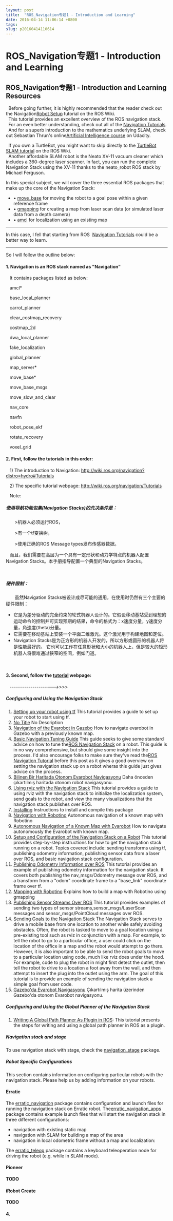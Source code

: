```yaml
---
layout: post
title:  "ROS_Navigation专题1 - Introduction and Learning"
date: 2016-04-14 11:06:14 +0800
tags: 
slug: p20160414110614
---
```


# ROS_Navigation专题1 - Introduction and Learning





## ROS\_Navigation专题1 - Introduction and Learning Resources


  Before going further, it is highly recommended that the reader check out the Navigation[Robot Setup](http://wiki.ros.org/navigation/Tutorials/RobotSetup) tutorial on the ROS Wiki.  
   This tutorial provides an excellent overview of the ROS navigation stack.  
   For an even better understanding, check out all of the  [Navigation Tutorials](http://wiki.ros.org/navigation/Tutorials).  
   And for a superb introduction to the mathematics underlying SLAM, check out Sebastian Thrun's online[Artificial Intelligence course](http://write.blog.csdn.net/postedit/www.udacity.com/overview/Course/cs373/CourseRev/apr2012) on Udacity.


  If you own a TurtleBot, you might want to skip directly to the  [TurtleBot SLAM tutorial](http://wiki.ros.org/turtlebot_navigation/Tutorials/Build%20a%20map%20with%20SLAM) on the ROS Wiki.  
   Another affordable SLAM robot is the Neato XV-11 vacuum cleaner which includes a 360-degree laser scanner. In fact, you can run the complete Navigation Stack using the XV-11 thanks to the neato\_robot ROS stack by Michael Ferguson.  
   
 In this special subject, we will cover the three essential ROS packages that make up the core of the Navigation Stack:  
 


* •  [move\_base](http://write.blog.csdn.net/postedit/wiki.ros.org/move_base) for moving the robot to a goal pose within a given reference frame
* •  [gmapping](http://write.blog.csdn.net/postedit/wiki.ros.org/gmapping) for creating a map from laser scan data (or simulated laser data from a depth camera)
* •  [amcl](http://write.blog.csdn.net/postedit/wiki.ros.org/amcl) for localization using an existing map



 ---- 


 In this case, I fell that starting from ROS  
 [Navigation Tutorials](http://wiki.ros.org/navigation/Tutorials) could be a better way to learn. 
   
 ---- 
   
 So I will follow the outline below: 
   

#### 1. Navigation is an ROS stack named as "Navigation"

    It contains packages listed as below: 
   
    amcl\* 
   
    base\_local\_planner 
   
    carrot\_planner 
   
    clear\_costmap\_recovery 
   
    costmap\_2d 
   
    dwa\_local\_planner 
   
    fake\_localization 
   
    global\_planner 
   
    map\_server\* 
   
    move\_base\* 
   
    move\_base\_msgs 
   
    move\_slow\_and\_clear 
   
    nav\_core 
   
    navfn 
   
    robot\_pose\_ekf 
   
    rotate\_recovery 
   
    voxel\_grid 
   

  

#### 2. First, follow the tutorials in this order:

    1) The introduction to Navigation: 
 <http://wiki.ros.org/navigation?distro=hydro#Tutorials>
  
    2) The specific tutorial webpage: 
 <http://wiki.ros.org/navigation/Tutorials>
  

  
    
 Note:
  

##### 使用导航功能包集(Navigation Stacks)的先决条件是：

        >机器人必须运行ROS， 
   
        >有一个tf变换树， 
   
        >使用正确的ROS Message types发布传感器数据。 
   
    而且，我们需要在高层为一个具有一定形状和动力学特点的机器人配置Navigation Stacks。本手册指导配置一个典型的Navigation Stacks。 
   
    
   

##### 硬件限制：

        虽然Navigation Stacks被设计成尽可能的通用，在使用时仍然有三个主要的硬件限制： 
   

* 它是为差分驱动的完全约束的轮式机器人设计的。它假设移动基站受到理想的运动命令的控制并可实现预期的结果，命令的格式为：x速度分量，y速度分量，角速度(theta)分量。
* 它需要在移动基站上安装一个平面二维激光。这个激光用于构建地图和定位。
* Navigation Stacks是为正方形的机器人开发的，所以方形或圆形的机器人将是性能最好的。 它也可以工作在任意形状和大小的机器人上，但是较大的矩形机器人将很难通过狭窄的空间，例如门道。

    
   

#### 3. Second, follow the  [tutorial](http://wiki.ros.org/navigation/Tutorials) webpage:

    --------------------->>>> 
 ##### Configuring and Using the Navigation Stack




1. [Setting up your robot using tf](http://wiki.ros.org/navigation/Tutorials/RobotSetup/TF)  This tutorial provides a guide to set up your robot to start using tf.
2. [No Title](http://wiki.ros.org/evarobot_navigation/Tutorials/indigo) No Description
3. [Navigation of the Evarobot in Gazebo](http://wiki.ros.org/evarobot_navigation/Tutorials/indigo/Navigation%20of%20the%20Evarobot%20in%20Gazebo)  How to navigate evarobot in Gazebo with a previously known map.
4. [Basic Navigation Tuning Guide](http://wiki.ros.org/navigation/Tutorials/Navigation%20Tuning%20Guide)  This guide seeks to give some standard advice on how to tune the[ROS Navigation Stack](http://wiki.ros.org/navigation) on a robot. This guide is in no way comprehensive, but should give some insight into the process. I'd also encourage folks to make sure they've read the[ROS Navigation Tutorial](http://wiki.ros.org/navigation/Tutorials/RobotSetup) before this post as it gives a good overview on setting the navigation stack up on a robot wheras this guide just gives advice on the process.
5. [Bilinen Bir Haritada Otonom Evarobot Navigasyonu](http://wiki.ros.org/evarobot_navigation/Tutorials/indigo/Otonom%20Evarobot%20Navigasyonu)  Daha önceden çıkartılmış haritada otonom robot navigasyonu.
6. [Using rviz with the Navigation Stack](http://wiki.ros.org/navigation/Tutorials/Using%20rviz%20with%20the%20Navigation%20Stack)  This tutorial provides a guide to using rviz with the navigation stack to initialize the localization system, send goals to the robot, and view the many visualizations that the navigation stack publishes over ROS.
7. [Installing](http://wiki.ros.org/mrpt_navigation/Tutorials/Installing)  Instructions to install and compile this package
8. [Navigation with Robotino](http://wiki.ros.org/robotino_navigation/Tutorials/Navigation%20with%20Robotino)  Autonomous navigation of a known map with Robotino
9. [Autonomous Navigation of a Known Map with Evarobot](http://wiki.ros.org/evarobot_navigation/Tutorials/indigo/Autonomous%20Navigation%20of%20a%20Known%20Map%20with%20Evarobot)  How to navigate autonomously the Evarobot with known map.
10. [Setup and Configuration of the Navigation Stack on a Robot](http://wiki.ros.org/navigation/Tutorials/RobotSetup)  This tutorial provides step-by-step instructions for how to get the navigation stack running on a robot. Topics covered include: sending transforms using tf, publishing odometry information, publishing sensor data from a laser over ROS, and basic navigation stack configuration.
11. [Publishing Odometry Information over ROS](http://wiki.ros.org/navigation/Tutorials/RobotSetup/Odom)  This tutorial provides an example of publishing odometry information for the navigation stack. It covers both publishing the nav\_msgs/Odometry message over ROS, and a transform from a "odom" coordinate frame to a "base\_link" coordinate frame over tf.
12. [Mapping with Robotino](http://wiki.ros.org/robotino_navigation/Tutorials/Mapping%20with%20Robotino)  Explains how to build a map with Robotino using gmapping
13. [Publishing Sensor Streams Over ROS](http://wiki.ros.org/navigation/Tutorials/RobotSetup/Sensors)  This tutorial provides examples of sending two types of sensor streams,sensor\_msgs/LaserScan messages and sensor\_msgs/PointCloud messages over ROS.
14. [Sending Goals to the Navigation Stack](http://wiki.ros.org/navigation/Tutorials/SendingSimpleGoals)  The Navigation Stack serves to drive a mobile base from one location to another while safely avoiding obstacles. Often, the robot is tasked to move to a goal location using a pre-existing tool such as rviz in conjunction with a map. For example, to tell the robot to go to a particular office, a user could click on the location of the office in a map and the robot would attempt to go there. However, it is also important to be able to send the robot goals to move to a particular location using code, much like rviz does under the hood. For example, code to plug the robot in might first detect the outlet, then tell the robot to drive to a location a foot away from the wall, and then attempt to insert the plug into the outlet using the arm. The goal of this tutorial is to provide an example of sending the navigation stack a simple goal from user code.
15. [Gazebo'da Evarobot Navigasyonu](http://wiki.ros.org/evarobot_navigation/Tutorials/indigo/Gazebo%20Evarobot%20Navigasyonu)  Çıkartılmış harita üzerinden Gazebo'da otonom Evarobot navigasyonu.





##### Configuring and Using the Global Planner of the Navigation Stack



1. [Writing A Global Path Planner As Plugin in ROS](http://wiki.ros.org/navigation/Tutorials/Writing%20A%20Global%20Path%20Planner%20As%20Plugin%20in%20ROS): This tutorial presents the steps for writing and using a global path planner in ROS as a plugin.



##### Navigation stack and stage



To use navigation stack with stage, check the  [navigation\_stage](http://wiki.ros.org/navigation_stage) package. 



##### Robot Specific Configurations



This section contains information on configuring particular robots with the navigation stack. Please help us by adding information on your robots.



#### Erratic



The  [erratic\_navigation](http://wiki.ros.org/erratic_navigation) package contains configuration and launch files for running the navigation stack on Erratic robot. The[erratic\_navigation\_apps](http://wiki.ros.org/erratic_navigation_apps) package contains example launch files that will start the navigation stack in three different configurations:


* navigation with existing static map
* navigation with SLAM for building a map of the area
* navigation in local odometric frame without a map and localization:


The  [erratic\_teleop](http://wiki.ros.org/erratic_teleop) package contains a keyboard teleoperation node for driving the robot (e.g. while in SLAM mode).



#### Pioneer



**TODO** 



#### iRobot Create



**TODO**
  

#### 4.


  


  
 




